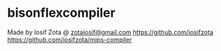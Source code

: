 # bisonflexcompiler

Made by Iosif Zota @ zotaiosif@gmail.com
https://github.com/iosifzota
https://github.com/iosifzota/mips-compiler
